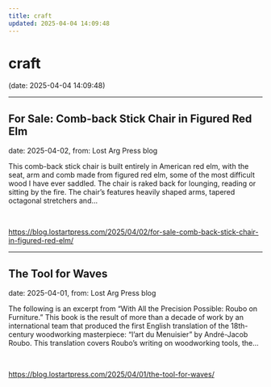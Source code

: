 ```yaml
---
title: craft
updated: 2025-04-04 14:09:48
---
```


# craft

(date: 2025-04-04 14:09:48)

---

## For Sale: Comb-back Stick Chair in Figured Red Elm

date: 2025-04-02, from: Lost Arg Press blog

This comb-back stick chair is built entirely in American red elm, with the seat, arm and comb made from figured red elm, some of the most difficult wood I have ever saddled. The chair is raked back for lounging, reading or sitting by the fire. The chair’s features heavily shaped arms, tapered octagonal stretchers and... 

<br> 

<https://blog.lostartpress.com/2025/04/02/for-sale-comb-back-stick-chair-in-figured-red-elm/>

---

## The Tool for Waves

date: 2025-04-01, from: Lost Arg Press blog

The following is an excerpt from &#8220;With All the Precision Possible: Roubo on Furniture.&#8221; This book is the result of more than a decade of work by&#160;an international team that produced the first English translation of the 18th-century woodworking masterpiece: “l’art du Menuisier” by André-Jacob Roubo. This translation covers Roubo’s writing on woodworking tools, the... 

<br> 

<https://blog.lostartpress.com/2025/04/01/the-tool-for-waves/>

